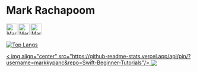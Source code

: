 # Mark Rachapoom

<a href="https://www.linkedin.com/in/rphanchotong/">
  <img align="left" alt="Mark's LinkdeIn" width="30px" src="https://cdn.jsdelivr.net/npm/simple-icons@v3/icons/linkedin.svg" />
</a>
<a href="https://www.instagram.com/markkypanc/">
  <img align="left" alt="Mark's Instagram" width="30px" src="https://cdn.jsdelivr.net/npm/simple-icons@v3/icons/instagram.svg" />
</a>
<a href="https://www.facebook.com/Rachapoom Phanchotong">
  <img align="left" alt="Mark's Instagram" width="30px" src="https://cdn.jsdelivr.net/npm/simple-icons@v3/icons/facebook.svg" />
</a>
<br>
<br />

[![Top Langs](https://github-readme-stats.vercel.app/api/top-langs/?username=markkypanc&langs_count=8)](https://github.com/markkypanc/github-readme-stats)

<a href="https://github.com/markkypanc/convoychat">
  <
  img align="center" src="https://github-readme-stats.vercel.app/api/pin/?username=markkypanc&repo=Swift-Beginner-Tutorials"/>
</a>
<a href="https://github.com/markkypanc/github-readme-stats">
  <img align="center" src="https://github-readme-stats.vercel.app/api/pin/?username=markkypanc&repo=CPlusPlus-Beginner-Tutorials" />
</a>
